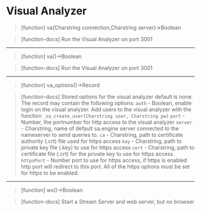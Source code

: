 # Visual Analyzer

> [function]
> va(Charstring connection,Charstring server)->Boolean

> [function-docs]
> Run the Visual Analyzer on port 3001 



___

> [function]
> va()->Boolean

> [function-docs]
> Run the Visual Analyzer on port 3001 



___

> [function]
> va_options()->Record

> [function-docs]
> Stored options for the visual analyzer default is none.
> The record may contain the following options:
>   `auth` - Boolean, enable login on the visual analyzer. Add users to the 
>            visual analyzer with the function 
>            `_va_create_user(Charstring user, Charstring pw)`
>   `port` - Number, the portnumber for http access to the visual analyzer
>   `server` - Charstring, name of default sa.engine server connected to the 
>              nameserver to send queries to.
>   `ca` - Charstring, path to certificate authority (.crt) file used for https 
>          access
>   `key` - Charstring, path to private key file (.key) to use for https access
>   `cert` - Charstring, path to certificate file (.crt) for the private key
>            to use for https access
>   `httpsPort` - Number port to use for https access, if https is enabled http
>                 port will redirect to this port.
>   All of the https options must be set for https to be enabled. 



___

> [function]
> ws()->Boolean

> [function-docs]
> Start a Stream Server and web server, but no browser 


